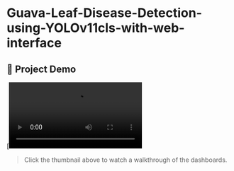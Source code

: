 # Guava-Leaf-Disease-Detection-using-YOLOv11cls-with-web-interface

## 🎥 Project Demo
[![Watch the video](https://github.com/anikatahsinofficial01-bit/Guava-Leaf-Disease-Detection-using-YOLOv11cls-with-web-interface/blob/main/Disease%20Detection%20Video.mp4)
> Click the thumbnail above to watch a walkthrough of the dashboards.
